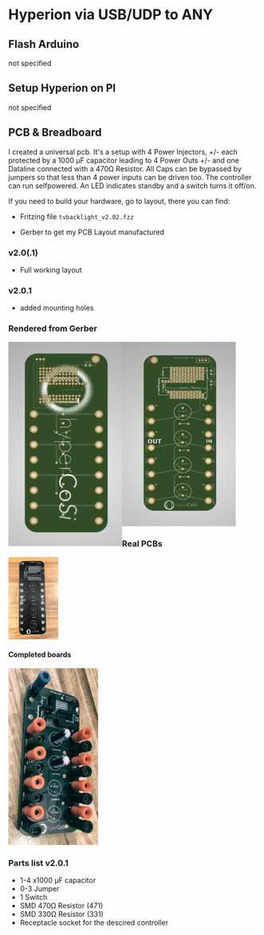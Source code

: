 # Hyperion via USB/UDP to ANY

## Flash Arduino
not specified


## Setup Hyperion on PI
not specified

## PCB & Breadboard

I created a universal pcb. It's a setup with 4 Power Injectors, +/- each protected by a 1000 µF capacitor leading to 4 Power Outs +/- and one Dataline connected with a 470Ω Resistor. All Caps can be bypassed by jumpers so that less than 4 power inputs can be driven too. The controller can run selfpowered. An LED indicates standby and a switch turns it off/on. 

If you need to build your hardware, go to layout, there you can find:

 * Fritzing file `tvbacklight_v2.02.fzz` 

 * Gerber to get my PCB Layout manufactured

### v2.0(.1)
  * Full working layout

### v2.0.1
  * added mounting holes

### Rendered from Gerber
<img src="assets/pcb_back_rendered_v2.0.png" align="left" height="410" width="228" /> 
<img src="assets/pcb_front_rendered_v2.0.png" height="370" width="228">
 
### Real PCBs
 <img src="assets/emptyboard.png" height="165" width="100">

 #### Completed boards
 <img src="assets/boardcompleted.jpg" height="355" width="180" />
 
### Parts list v2.0.1
  * 1-4 x1000 µF capacitor
  * 0-3 Jumper
  * 1 Switch
  * SMD 470Ω Resistor (471)
  * SMD 330Ω Resistor (331)
  * Receptacle socket for the descired controller

